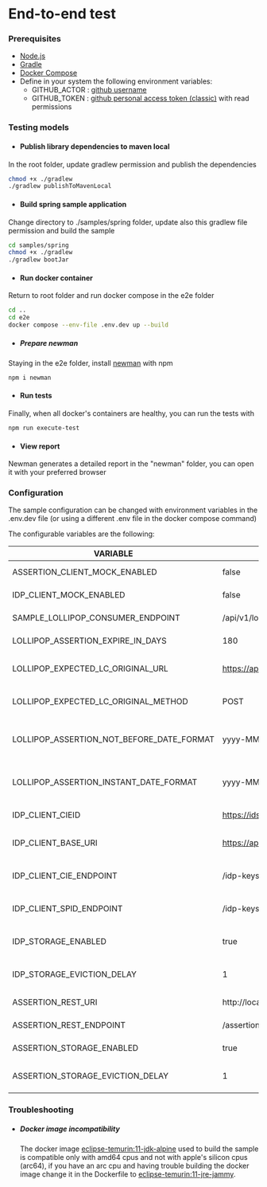 # End-to-end test

### Prerequisites
+ [Node.js](https://nodejs.org/en/download)
+ [Gradle](https://gradle.org/install/)
+ [Docker Compose](https://docs.docker.com/compose/)
+ Define in your system the following environment variables:
  + GITHUB_ACTOR : [github username](https://github.com/settings/profile)
  + GITHUB_TOKEN : [github personal access token (classic)](https://github.com/settings/tokens) with read permissions

### Testing models

+ #### Publish library dependencies to maven local
In the root folder, update gradlew permission and publish the dependencies

```bash
chmod +x ./gradlew
./gradlew publishToMavenLocal
```

+ #### Build spring sample application
Change directory to ./samples/spring folder,
update also this gradlew file permission and build the sample

```bash
cd samples/spring
chmod +x ./gradlew
./gradlew bootJar
```

+ #### Run docker container
Return to root folder and run docker compose in the e2e folder

```bash
cd ..
cd e2e
docker compose --env-file .env.dev up --build
```

+ ##### Prepare newman
Staying in the e2e folder, install [newman](https://www.npmjs.com/package/newman) with npm

```bash
npm i newman
```

+ #### Run tests
Finally, when all docker's containers are healthy, you can run the tests with

```bash
npm run execute-test
```

+ #### View report
Newman generates a detailed report in the "newman" folder, you can open it with your preferred browser

### Configuration
The sample configuration can be changed with environment variables in the .env.dev file
(or using a different .env file in the docker compose command)

The configurable variables are the following:

| VARIABLE                                  | DEFAULT                                                               | USAGE                                                              |
|-------------------------------------------|-----------------------------------------------------------------------|--------------------------------------------------------------------|
| ASSERTION_CLIENT_MOCK_ENABLED             | false                                                                 | Enable Mockserver client                                           |
| IDP_CLIENT_MOCK_ENABLED                   | false                                                                 | Enable Mockserver client                                           |
| SAMPLE_LOLLIPOP_CONSUMER_ENDPOINT         | /api/v1/lollipop-consumer                                             | Define sample controller endpoint                                  |
| LOLLIPOP_ASSERTION_EXPIRE_IN_DAYS         | 180                                                                   | Define after how many days assertion expires                       |
| LOLLIPOP_EXPECTED_LC_ORIGINAL_URL         | https://api-app.io.pagopa.it/first-lollipop/sign                      | Define original url expected in request's header                   |
| LOLLIPOP_EXPECTED_LC_ORIGINAL_METHOD      | POST                                                                  | Define original method expected in request's header                |
| LOLLIPOP_ASSERTION_NOT_BEFORE_DATE_FORMAT | yyyy-MM-dd'T'HH:mm:ss.SSS'Z'                                          | Define the date format used in the Assertion's notBefore field     |
| LOLLIPOP_ASSERTION_INSTANT_DATE_FORMAT    | yyyy-MM-dd'T'HH:mm:ss.SSS'Z'                                          | Define the date format used in the Assertion's Issue Instant field |
| IDP_CLIENT_CIEID                          | https://idserver.servizicie.interno.gov.it/idp/profile/SAML2/POST/SSO | Define entity id for CIE identity provider                         |
| IDP_CLIENT_BASE_URI                       | https://api.is.eng.pagopa.it                                          | Define base uri to retrieve IDP certification data                 |
| IDP_CLIENT_CIE_ENDPOINT                   | /idp-keys/cie                                                         | Define endpoint to IDP_CLIENT_BASE_URI for CIE's certification     |
| IDP_CLIENT_SPID_ENDPOINT                  | /idp-keys/spid                                                        | Define endpoint to IDP_CLIENT_BASE_URI for SPID's certification    |
| IDP_STORAGE_ENABLED                       | true                                                                  | Enable internal cache storage  for IDP certification data          |
| IDP_STORAGE_EVICTION_DELAY                | 1                                                                     | Define storage eviction delay for IDP's storage                    |
| ASSERTION_REST_URI                        | http://localhost:3000                                                 | Define base uri to retrieve the Assertion                          |
| ASSERTION_REST_ENDPOINT                   | /assertions                                                           | Define endpoint to ASSERTION_REST_URI                              |
| ASSERTION_STORAGE_ENABLED                 | true                                                                  | Enable internal cache storage  for assertions                      |
| ASSERTION_STORAGE_EVICTION_DELAY          | 1                                                                     | Define storage eviction delay for assertion's storage              |

### Troubleshooting

- ##### Docker image incompatibility

    The docker image [eclipse-temurin:11-jdk-alpine](https://hub.docker.com/layers/library/eclipse-temurin/11-jdk-alpine/images/sha256-ea0ec99f8cfbaff4d61fec32af9430097e152860ec58b3cf2cb06454d75c61b0?context=explore)
    used to build the sample is compatible only with amd64 cpus and not with
    apple's silicon cpus (arc64), if you have an arc cpu and having trouble building the docker image
    change it in the Dockerfile to [eclipse-temurin:11-jre-jammy](https://hub.docker.com/layers/library/eclipse-temurin/11-jre-jammy/images/sha256-18c3e334425f4fbf3a53f2f0df713e4d206894fb00ab2edde6df0311f5b63550?context=explore).

